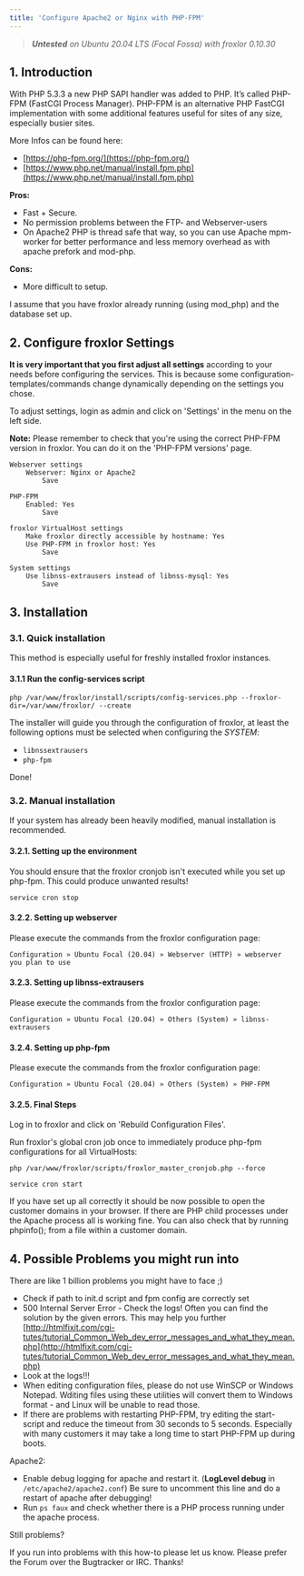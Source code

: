 ```yaml
---
title: 'Configure Apache2 or Nginx with PHP-FPM'
---
```


> ***Untested** on Ubuntu 20.04 LTS (Focal Fossa) with froxlor 0.10.30*

## 1. Introduction

With PHP 5.3.3 a new PHP SAPI handler was added to PHP. It’s called PHP-FPM (FastCGI Process Manager). PHP-FPM is an alternative PHP FastCGI implementation with some additional features useful for sites of any size, especially busier sites.

More Infos can be found here:

* [https://php-fpm.org/](https://php-fpm.org/)
* [https://www.php.net/manual/install.fpm.php](https://www.php.net/manual/install.fpm.php)

**Pros:**

* Fast + Secure.
* No permission problems between the FTP- and Webserver-users
* On Apache2 PHP is thread safe that way, so you can use Apache mpm-worker for better performance and less memory overhead as with apache prefork and mod-php.

**Cons:**

* More difficult to setup.

I assume that you have froxlor already running (using mod_php) and the database set up.

## 2. Configure froxlor Settings

**It is very important that you first adjust all settings** according to your needs before configuring the services. This is because some configuration-templates/commands change dynamically depending on the settings you chose.

To adjust settings, login as admin and click on 'Settings' in the menu on the left side.

**Note:** Please remember to check that you're using the correct PHP-FPM version in froxlor. You can do it on the 'PHP-FPM versions' page.

````
Webserver settings
    Webserver: Nginx or Apache2
        Save

PHP-FPM
    Enabled: Yes
        Save

froxlor VirtualHost settings
    Make froxlor directly accessible by hostname: Yes
    Use PHP-FPM in froxlor host: Yes
        Save

System settings
    Use libnss-extrausers instead of libnss-mysql: Yes
        Save
````

## 3. Installation

### 3.1. Quick installation

This method is especially useful for freshly installed froxlor instances.

#### 3.1.1 Run the config-services script

````shell
php /var/www/froxlor/install/scripts/config-services.php --froxlor-dir=/var/www/froxlor/ --create
````

The installer will guide you through the configuration of froxlor, at least the following options must be selected when configuring the *SYSTEM*:

* `libnssextrausers`
* `php-fpm`

Done!

### 3.2. Manual installation

If your system has already been heavily modified, manual installation is recommended.

#### 3.2.1. Setting up the environment

You should ensure that the froxlor cronjob isn't executed while you set up php-fpm. This could produce unwanted results!

````shell
service cron stop
````

#### 3.2.2. Setting up webserver

Please execute the commands from the froxlor configuration page:

````
Configuration » Ubuntu Focal (20.04) » Webserver (HTTP) » webserver you plan to use
````

#### 3.2.3. Setting up libnss-extrausers

Please execute the commands from the froxlor configuration page:

````
Configuration » Ubuntu Focal (20.04) » Others (System) » libnss-extrausers
````

#### 3.2.4. Setting up php-fpm

Please execute the commands from the froxlor configuration page:

````
Configuration » Ubuntu Focal (20.04) » Others (System) » PHP-FPM
````

#### 3.2.5. Final Steps

Log in to froxlor and click on 'Rebuild Configuration Files'.

Run froxlor's global cron job once to immediately produce php-fpm configurations for all VirtualHosts:

 ````shell
php /var/www/froxlor/scripts/froxlor_master_cronjob.php --force
````

````shell
service cron start
````

If you have set up all correctly it should be now possible to open the customer domains in your browser. If there are PHP child processes under the Apache process all is working fine. You can also check that by running phpinfo(); from a file within a customer domain.

## 4. Possible Problems you might run into

There are like 1 billion problems you might have to face ;)

* Check if path to init.d script and fpm config are correctly set
* 500 Internal Server Error - Check the logs! Often you can find the solution by the given errors. This may help you further [http://htmlfixit.com/cgi-tutes/tutorial_Common_Web_dev_error_messages_and_what_they_mean.php](http://htmlfixit.com/cgi-tutes/tutorial_Common_Web_dev_error_messages_and_what_they_mean.php)
* Look at the logs!!!
* When editing configuration files, please do not use WinSCP or Windows Notepad. Wditing files using these utilities will convert them to Windows format - and Linux will be unable to read those.
* If there are problems with restarting PHP-FPM, try editing the start-script and reduce the timeout from 30 seconds to 5 seconds. Especially with many customers it may take a long time to start PHP-FPM up during boots.

Apache2:

* Enable debug logging for apache and restart it. (**LogLevel debug** in `/etc/apache2/apache2.conf`) Be sure to uncomment this line and do a restart of apache after debugging!
* Run `ps faux` and check whether there is a PHP process running under the apache process.

Still problems?

If you run into problems with this how-to please let us know. Please prefer the Forum over the Bugtracker or IRC. Thanks!